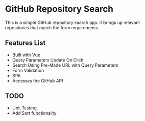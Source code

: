 GitHub Repository Search
========================

This is a simple GitHub repository search app. It brings up relevant repositories that match the form requirements.

Features List
-------------

- Built with Vue
- Query Parameters Update On Click
- Search Using Pre-Made URL with Query Parameters
- Form Validation
- SPA
- Accesses the GitHub API

TODO
----

- Unit Testing
- Add Sort functionality
